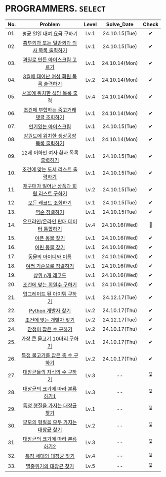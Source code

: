 # PROGRAMMERS. `SELECT`

|No.|Problem|Level|Solve_Date|Check|
|:--:|:----:|:----:|:------:|:-----:|
|01.|[평균 일일 대여 요금 구하기](01_평균%20일일%20대여%20요금%20구하기/)|Lv.1| 24.10.15(Tue) |✔|
|02.|[흉부외과 또는 일반외과 의사 목록 출력하기](02_흉부외과%20또는%20일반외과%20의사%20목록%20출력하기/)|Lv.1| 24.10.15(Tue) |✔|
|03.|[과일로 만든 아이스크림 고르기](03_과일로%20만든%20아이스크림%20고르기/)|Lv.1| 24.10.14(Mon) |✔|
|04.|[3월에 태어난 여성 회원 목록 출력하기](04_3월에%20태어난%20여성%20회원%20목록%20출력하기/)|Lv.2|24.10.14(Mon) |✔|
|05.|[서울에 위치한 식당 목록 출력](05_서울에%20위치한%20식당%20목록%20출력하기/)|Lv.4| 24.10.14(Mon) |✔|
|06.|[조건에 부합하는 중고거래 댓글 조회하기](06_조건에%20부합하는%20중고거래%20댓글%20조회하기/)|Lv.1| 24.10.14(Mon) |✔|
|07.|[인기있는 아이스크림](07_인기있는%20아이크스림/)|Lv.1| 24.10.15(Tue) |✔|
|08.|[강원도에 위치한 생상공장 목록 출력하기](08_강원도에%20위치한%20생산공장%20목록%20출력하기/)|Lv.1| 24.10.14(Mon)|✔|
|09.|[12세 이하인 여자 환자 목록 출력하기](09_12세%20이하인%20여자%20환자%20목록%20출력하기/)|Lv.1| 24.10.15(Tue)|✔|
|10.|[조건에 맞는 도서 리스트 출력하기](10_조건에%20맞는%20도서%20리스트%20출력하기/)|Lv.1| 24.10.15(Tue)|✔|
|11.|[재구매가 일어난 상품과 회원 리스트 구하기](11_재구매가%20일어난%20상품과%20회원%20리스트%20구하기/)|Lv.2| 24.10.15(Tue)|✔|
|12.|[모든 레코드 조회하기](12_모든%20레코드%20조회하기/)|Lv.1| 24.10.15(Tue)|✔|
|13.|[역순 정렬하기](13_역순%20정렬하기/)|Lv.1|24.10.15(Tue)|✔|
|14.|[오프라인/온라인 판매 데이터 통합하기](14_오프라인,온라인%20판매%20데이터%20통합하기/)|Lv.4| 24.10.16(Wed)|🔺|
|15.|[아픈 동물 찾기](15_아픈%20동물%20찾기/)|Lv.1|24.10.16(Wed)|✔|
|16.|[어린 동물 찾기](16_어린%20동물%20찾기/)|Lv.1|24.10.16(Wed)|✔|
|17.|[동물의 아이디와 이름](17_동물의%20아이디와%20이름/)|Lv.1|24.10.16(Wed)|✔|
|18.|[여러 기준으로 정렬하기](18_여러%20기준으로%20정렬하기/)|Lv.1|24.10.16(Wed)|✔|
|19.|[상위 n개 레코드](19_상위%20n개%20레코드/)|Lv.1|24.10.16(Wed)|✔|
|20.|[조건에 맞는 회원수 구하기](20_조건에%20맞는%20회원수%20구하기/)|Lv.1|24.10.16(Wed)|✔|
|21.|[업그레이드 된 아이템 구하기](21_업그레이드%20된%20아이템%20구하기/)|Lv.1|24.12.17(Tue)|✔|
|22.|[Python 개발자 찾기](22_Python%20개발자%20찾기/)|Lv.2|24.10.17(Thu)|✔|
|23.|[조건에 맞는 개발자 찾기](23_조건에%20맞는%20개발자%20찾기/)|Lv.2|24.12.17(Tue)|✔|
|24.|[잔챙이 잡은 수 구하기](24_잔챙이%20잡은%20수%20구하기/)|Lv.2|24.10.17(Thu)|✔|
|25.|[가장 큰 물고기 10마리 구하기](25_가장%20큰%20물고기%2010마리%20구하기/)|Lv.1|24.10.17(Thu)|✔|
|26.|[특정 물고기를 잡은 총 수 구하기](26_특정%20물고기를%20잡은%20총%20수%20구하기/)|Lv.2|24.10.17(Thu)|✔|
|27.|[대장균들의 자식의 수 구하기](27_대장균들의%20자식의%20수%20구하기/)|Lv.3|--|⌛|
|28.|[대장균의 크기에 따라 분류하기1](28_대장균의%20크기에%20따라%20분류하기%201/)|Lv.3|--|⌛|
|29.|[특정 형질을 가지는 대장균 찾기](29_특정%20형질을%20가지는%20대장균%20찾기/)|Lv.1|--|⌛|
|30.|[부모의 형질을 모두 가지는 대장균 찾기](30_부모의%20형질을%20모두%20가지는%20대장균%20찾기/)|Lv.2|--|⌛|
|31.|[대장균의 크기에 따라 분류하기2](31_대장균의%20크기에%20따라%20분류하기%202/)|Lv.3|--|⌛|
|32.|[특정 세대의 대장균 찾기](32_특정%20세대의%20대장균%20찾기/)|Lv.4|--|⌛|
|33.|[멸종위기의 대장균 찾기](33_멸종위기의%20대장균%20찾기/)|Lv.5|--|⌛|

